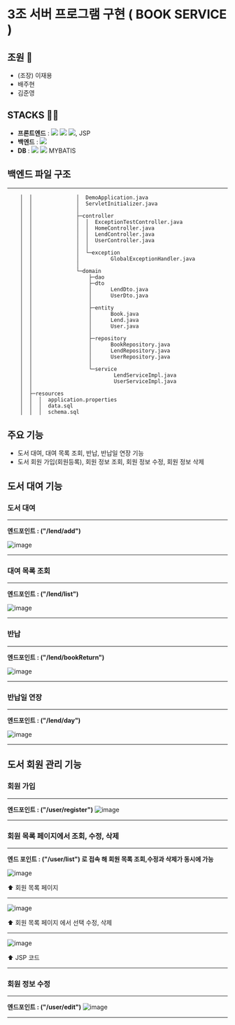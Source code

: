 # 3조 서버 프로그램 구현 ( BOOK SERVICE )

## 조원 👥
- (조장) 이재용
- 배주현
- 김준영

## STACKS 😶‍🌫️
- **프론트엔드** : <img src="https://img.shields.io/badge/HTML-E34F26?style=for-the-badge&logo=html5&logoColor=white"> <img src="https://img.shields.io/badge/CSS-1572B6?style=for-the-badge&logo=css3&logoColor=white"> <img src="https://img.shields.io/badge/JAVASCRIPT-F7DF1E?style=for-the-badge&logo=javascript&logoColor=white">, JSP
- **백엔드** : <img src="https://img.shields.io/badge/Spring Boot-6DB33F?style=for-the-badge&logo=springboot&logoColor=white">
- **DB** : <img src="https://img.shields.io/badge/MySQL-4479A1?style=for-the-badge&logo=mysql&logoColor=white"> <img src="https://img.shields.io/badge/Hibernate-59666C?style=for-the-badge&logo=hibernate&logoColor=white"> MYBATIS

## 백엔드 파일 구조
---
```
    │  │              │  DemoApplication.java
    │  │              │  ServletInitializer.java
    │  │              │
    │  │              ├─controller
    │  │              │  │  ExceptionTestController.java
    │  │              │  │  HomeController.java
    │  │              │  │  LendController.java
    │  │              │  │  UserController.java
    │  │              │  │
    │  │              │  └─exception
    │  │              │          GlobalExceptionHandler.java
    │  │              │
    │  │              └─domain
    │  │                  ├─dao
    │  │                  ├─dto
    │  │                  │      LendDto.java
    │  │                  │      UserDto.java
    │  │                  │
    │  │                  ├─entity
    │  │                  │      Book.java
    │  │                  │      Lend.java
    │  │                  │      User.java
    │  │                  │
    │  │                  ├─repository
    │  │                  │      BookRepository.java
    │  │                  │      LendRepository.java
    │  │                  │      UserRepository.java
    │  │                  │
    │  │                  └─service
    │  │                          LendServiceImpl.java
    │  │                          UserServiceImpl.java
    │  │
    │  ├─resources
    │  │  │  application.properties
    │  │  │  data.sql
    │  │  │  schema.sql
```


## 주요 기능
- 도서 대여, 대여 목록 조회, 반납, 반납일 연장 기능
- 도서 회원 가입(회원등록), 회원 정보 조회, 회원 정보 수정, 회원 정보 삭제

## 도서 대여 기능
### 도서 대여
---
**엔드포인트 : ("/lend/add")**

![image](https://github.com/user-attachments/assets/02d8d8fc-75a9-4ee0-b1fe-a61ffc6efdba)

<hr>

### 대여 목록 조회
---

**엔드포인트 : ("/lend/list")**

![image](https://github.com/user-attachments/assets/a057456f-7c1d-4afc-afa3-61b023544222)

<hr>

### 반납
---

**엔드포인트 : ("/lend/bookReturn")**

![image](https://github.com/user-attachments/assets/16398d30-5ad0-427a-af72-d743830e3512)

<hr>

### 반납일 연장
---

**엔드포인트 : ("/lend/day")**

![image](https://github.com/user-attachments/assets/726b01bb-053b-4fbf-b046-6e1a5e44d9e9)

<hr>

## 도서 회원 관리 기능

### 회원 가입
---

**엔드포인트 : ("/user/register")**
![image](https://github.com/user-attachments/assets/32c65a78-f4cb-4968-816d-e4cd0029bf39)

<hr>

### 회원 목록 페이지에서 조회, 수정, 삭제
---

**엔드 포인트 : ("/user/list") 로 접속 해 회원 목록 조회,수정과 삭제가 동시에 가능**


![image](https://github.com/user-attachments/assets/85fd5e90-f0c4-4217-997a-b3dc6e8d039a)

⬆️ 회원 목록 페이지

<hr>

![image](https://github.com/user-attachments/assets/997ae754-766e-4fe7-a6c4-db78dad6bd67)

⬆️ 회원 목록 페이지 에서 선택 수정, 삭제

<hr>

![image](https://github.com/user-attachments/assets/8b6537d7-f83e-4b59-bfa8-56afb9f10232)

⬆️ JSP 코드

<hr>

### 회원 정보 수정
---

**엔드포인트 : ("/user/edit")**
![image](https://github.com/user-attachments/assets/c131b080-1f17-447c-9028-1352ab3dc213)

<hr>


